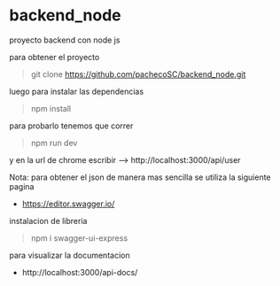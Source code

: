 # backend_node

proyecto backend con node js

para obtener el proyecto

> git clone https://github.com/pachecoSC/backend_node.git

luego para instalar las dependencias

> npm install

para probarlo tenemos que correr

> npm run dev

y en la url de chrome escribir --> http://localhost:3000/api/user

Nota: para obtener el json de manera mas sencilla se utiliza la siguiente pagina

- https://editor.swagger.io/

instalacion de libreria

> npm i swagger-ui-express

para visualizar la documentacion
- http://localhost:3000/api-docs/
